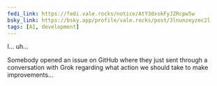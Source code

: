 ```yaml
---
fedi_link: https://fedi.vale.rocks/notice/AtY3dxskFyJZRcpw5w
bsky_link: https://bsky.app/profile/vale.rocks/post/3lnunzeyzec2l
tags: [AI, development]
---
```


I... uh...

Somebody opened an issue on GitHub where they just sent through a conversation with Grok regarding what action we should take to make improvements...
